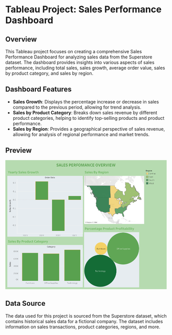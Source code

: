 # Tableau Project: Sales Performance Dashboard

## Overview

This Tableau project focuses on creating a comprehensive Sales Performance Dashboard for analyzing sales data from the Superstore dataset. The dashboard provides insights into various aspects of sales performance, including total sales, sales growth, average order value, sales by product category, and sales by region.

## Dashboard Features

- **Sales Growth**: Displays the percentage increase or decrease in sales compared to the previous period, allowing for trend analysis.
- **Sales by Product Category**: Breaks down sales revenue by different product categories, helping to identify top-selling products and product performance.
- **Sales by Region**: Provides a geographical perspective of sales revenue, allowing for analysis of regional performance and market trends.

## Preview

![Sales Performance Dashboard](https://github.com/paulet-art/Data-Dazzle-30-Days-of-Visual-Veracity/blob/main/TABLEAU/Sales%20Overview%20Dashboard%20for%20Superstore%20dataset/Dashboard%201.png)

## Data Source

The data used for this project is sourced from the Superstore dataset, which contains historical sales data for a fictional company. The dataset includes information on sales transactions, product categories, regions, and more.
